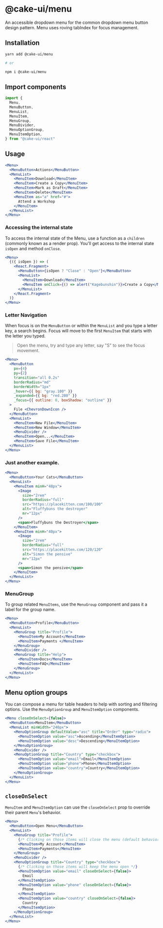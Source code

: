 # @cake-ui/menu

An accessible dropdown menu for the common dropdown menu button design pattern.
Menu uses roving tabIndex for focus management.

## Installation

```sh
yarn add @cake-ui/menu

# or

npm i @cake-ui/menu
```

## Import components

```js
import {
  Menu,
  MenuButton,
  MenuList,
  MenuItem,
  MenuGroup,
  MenuDivider,
  MenuOptionGroup,
  MenuItemOption,
} from "@cake-ui/react"
```

## Usage

```jsx
<Menu>
  <MenuButton>Actions</MenuButton>
  <MenuList>
    <MenuItem>Download</MenuItem>
    <MenuItem>Create a Copy</MenuItem>
    <MenuItem>Mark as Draft</MenuItem>
    <MenuItem>Delete</MenuItem>
    <MenuItem as="a" href="#">
      Attend a Workshop
    </MenuItem>
  </MenuList>
</Menu>
```

### Accessing the internal state

To access the internal state of the Menu, use a function as a `children`
(commonly known as a render prop). You'll get access to the internal state
`isOpen` and method `onClose`.

```jsx
<Menu>
  {({ isOpen }) => (
    <React.Fragment>
      <MenuButton>{isOpen ? "Close" : "Open"}</MenuButton>
      <MenuList>
        <MenuItem>Download</MenuItem>
        <MenuItem onClick={() => alert("Kagebunshin")}>Create a Copy</MenuItem>
      </MenuList>
    </React.Fragment>
  )}
</Menu>
```

### Letter Navigation

When focus is on the `MenuButton` or within the `MenuList` and you type a letter
key, a search begins. Focus will move to the first `MenuItem` that starts with
the letter you typed.

> Open the menu, try and type any letter, say "S" to see the focus movement.

```jsx
<Menu>
  <MenuButton
    px={4}
    py={2}
    transition="all 0.2s"
    borderRadius="md"
    borderWidth="1px"
    _hover={{ bg: "gray.100" }}
    _expanded={{ bg: "red.200" }}
    _focus={{ outline: 0, boxShadow: "outline" }}
  >
    File <ChevronDownIcon />
  </MenuButton>
  <MenuList>
    <MenuItem>New File</MenuItem>
    <MenuItem>New Window</MenuItem>
    <MenuDivider />
    <MenuItem>Open...</MenuItem>
    <MenuItem>Save File</MenuItem>
  </MenuList>
</Menu>
```

### Just another example.

```jsx
<Menu>
  <MenuButton>Your Cats</MenuButton>
  <MenuList>
    <MenuItem minH="48px">
      <Image
        size="2rem"
        borderRadius="full"
        src="https://placekitten.com/100/100"
        alt="Fluffybuns the destroyer"
        mr="12px"
      />
      <span>Fluffybuns the Destroyer</span>
    </MenuItem>
    <MenuItem minH="40px">
      <Image
        size="2rem"
        borderRadius="full"
        src="https://placekitten.com/120/120"
        alt="Simon the pensive"
        mr="12px"
      />
      <span>Simon the pensive</span>
    </MenuItem>
  </MenuList>
</Menu>
```

### MenuGroup

To group related `MenuItems`, use the `MenuGroup` component and pass it a label
for the group name.

```jsx
<Menu>
  <MenuButton>Profile</MenuButton>
  <MenuList>
    <MenuGroup title="Profile">
      <MenuItem>My Account</MenuItem>
      <MenuItem>Payments </MenuItem>
    </MenuGroup>
    <MenuDivider />
    <MenuGroup title="Help">
      <MenuItem>Docs</MenuItem>
      <MenuItem>FAQ</MenuItem>
    </MenuGroup>
  </MenuList>
</Menu>
```

## Menu option groups

You can compose a menu for table headers to help with sorting and filtering
options. Use the `MenuOptionGroup` and `MenuItemOption` components.

```jsx
<Menu closeOnSelect={false}>
  <MenuButton>MenuItem</MenuButton>
  <MenuList minWidth="240px">
    <MenuOptionGroup defaultValue="asc" title="Order" type="radio">
      <MenuItemOption value="asc">Ascending</MenuItemOption>
      <MenuItemOption value="desc">Descending</MenuItemOption>
    </MenuOptionGroup>
    <MenuDivider />
    <MenuOptionGroup title="Country" type="checkbox">
      <MenuItemOption value="email">Email</MenuItemOption>
      <MenuItemOption value="phone">Phone</MenuItemOption>
      <MenuItemOption value="country">Country</MenuItemOption>
    </MenuOptionGroup>
  </MenuList>
</Menu>
```

## `closeOnSelect`

`MenuItem` and `MenuItemOption` can use the `closeOnSelect` prop to override
their parent `Menu`'s behavior.

```jsx
<Menu>
  <MenuButton>Open Menu</MenuButton>
  <MenuList>
    <MenuGroup title="Profile">
      {/* Clicking on those items will close the menu (default behavior) */}
      <MenuItem>My Account</MenuItem>
      <MenuItem>Payments</MenuItem>
    </MenuGroup>
    <MenuDivider />
    <MenuOptionGroup title="Country" type="checkbox">
      {/* Clicking on those items will keep the menu open */}
      <MenuItemOption value="email" closeOnSelect={false}>
        Email
      </MenuItemOption>
      <MenuItemOption value="phone" closeOnSelect={false}>
        Phone
      </MenuItemOption>
      <MenuItemOption value="country" closeOnSelect={false}>
        Country
      </MenuItemOption>
    </MenuOptionGroup>
  </MenuList>
</Menu>
```
